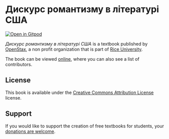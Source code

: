 # Дискурс романтизму в літературі США

[![Open in Gitpod](https://gitpod.io/button/open-in-gitpod.svg)](https://gitpod.io/from-referrer/)

_Дискурс романтизму в літературі США_ is a textbook published by [OpenStax](https://openstax.org/), a non profit organization that is part of [Rice University](https://www.rice.edu/).

The book can be viewed [online](https://github.com/cnx-user-books/cnxbook-diskurs-romantizmu-v-literaturi-ssha/releases/latest), where you can also see a list of contributors.

## License
This book is available under the [Creative Commons Attribution License](./LICENSE) license.

## Support
If you would like to support the creation of free textbooks for students, your [donations are welcome](https://riceconnect.rice.edu/donation/support-openstax-banner).
